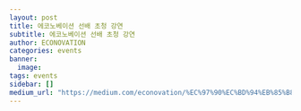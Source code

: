 ```yaml
---
layout: post
title: 에코노베이션 선배 초청 강연
subtitle: 에코노베이션 선배 초청 강연
author: ECONOVATION
categories: events
banner:
  image:
tags: events
sidebar: []
medium_url: "https://medium.com/econovation/%EC%97%90%EC%BD%94%EB%85%B8%EB%B2%A0%EC%9D%B4%EC%85%98-%EC%84%A0%EB%B0%B0-%EC%B4%88%EC%B2%AD-%EA%B0%95%EC%97%B0-46ca7d905ec5"
---
```


